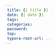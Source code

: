 ```yaml
---
 title: {{ title }}
 date: {{ date }}
 tags:
 categories:
 password:
 top:
 typora-root-url: ..
---
```



<!--more-->